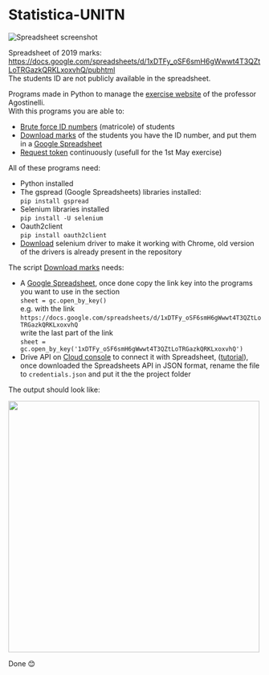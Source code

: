 # Statistica-UNITN
![Spreadsheet screenshot](https://i.imgur.com/15HZLfp.png)

Spreadsheet of 2019 marks: https://docs.google.com/spreadsheets/d/1xDTFy_oSF6smH6gWwwt4T3QZtLoTRGazkQRKLxoxvhQ/pubhtml  
The students ID are not publicly available in the spreadsheet.

Programs made in Python to manage the [exercise website](http://datascience.maths.unitn.it/ocpu/library/doexercises/www/) of the professor Agostinelli.  
With this programs you are able to:
* [Brute force ID numbers](https://github.com/MarcoDiFrancesco/statistica-unitn/blob/master/bruteForceMatricola.py) (matricole) of students
* [Download marks](https://github.com/MarcoDiFrancesco/statistica-unitn/blob/master/getMarks.py) of the students you have the ID number, and put them in a [Google Spreadsheet](https://docs.google.com/spreadsheets/)
* [Request token](https://github.com/MarcoDiFrancesco/statistica-unitn/blob/master/requestToken.py) continuously (usefull for the 1st May exercise)

All of these programs need:
* Python installed
* The gspread (Google Spreadsheets) libraries installed:  
`pip install gspread`
* Selenium libraries installed  
`pip install -U selenium`
* Oauth2client  
`pip install oauth2client`
* [Download](https://sites.google.com/a/chromium.org/chromedriver/downloads) selenium driver to make it working with Chrome, old version of the drivers is already present in the repository

The script [Download marks](https://github.com/MarcoDiFrancesco/statistica-unitn/blob/master/getMarks.py) needs:
* A [Google Spreadsheet](https://docs.google.com/spreadsheets), once done copy the link key into the programs you want to use in the section  
`sheet = gc.open_by_key()`  
e.g. with the link  
`https://docs.google.com/spreadsheets/d/1xDTFy_oSF6smH6gWwwt4T3QZtLoTRGazkQRKLxoxvhQ`  
write the last part of the link  
`sheet = gc.open_by_key('1xDTFy_oSF6smH6gWwwt4T3QZtLoTRGazkQRKLxoxvhQ')`
* Drive API on [Cloud console](https://console.developers.google.com/apis) to connect it with Spreadsheet, ([tutorial](https://developers.google.com/sheets/api/quickstart/python)), once downloaded the Spreadsheets API in JSON format, rename the file to `credentials.json` and put it the the project folder

The output should look like:

<!-- cmd output downlaod marks -->
<img src="https://i.imgur.com/xi8IV3I.png" width="500">

Done 😊
